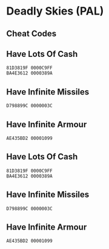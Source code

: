 # Deadly Skies (PAL)

## Cheat Codes

## Have Lots Of Cash

```
81D3819F 0000C9FF
BA4E3612 0000389A

```

## Have Infinite Missiles

```
D798899C 0000003C

```

## Have Infinite Armour

```
AE435BD2 00001099

```

## Have Lots Of Cash

```
81D3819F 0000C9FF
BA4E3612 0000389A

```

## Have Infinite Missiles

```
D798899C 0000003C

```

## Have Infinite Armour

```
AE435BD2 00001099

```

